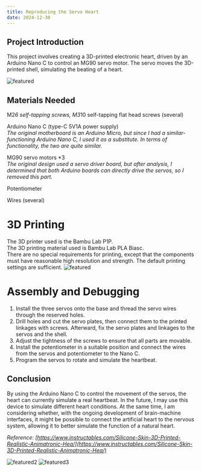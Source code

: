 ```yaml
---
title: Reproducing the Servo Heart
date: 2024-12-30
---
```


## Project Introduction
This project involves creating a 3D-printed electronic heart, driven by an Arduino Nano C to control an MG90 servo motor. The servo moves the 3D-printed shell, simulating the beating of a heart.

![featured](https://github.com/user-attachments/assets/a269c019-39e6-472d-8758-301a98ef41e4)

## Materials Needed  
M2*6 self-tapping screws, M3*10 self-tapping flat head screws (several)  

Arduino Nano C (type-C 5V1A power supply)  
 _The original motherboard is an Arduino Micro, but since I had a similar-functioning Arduino Nano C, I used it as a substitute. In terms of functionality, the two are quite similar._ 

MG90 servo motors *3  
_The original design used a servo driver board, but after analysis, I determined that both Arduino boards can directly drive the servos, so I removed this part._  

Potentiometer  

Wires (several)  

# 3D Printing  
The 3D printer used is the Bambu Lab P1P.  
The 3D printing material used is Bambu Lab PLA Biasc.  
There are no special requirements for printing, except that the components must have reasonable high resolution and strength. The default printing settings are sufficient.
![featured](https://github.com/user-attachments/assets/a717f789-58b3-4032-80ff-255a09770054)

# Assembly and Debugging  
1. Install the three servos onto the base and thread the servo wires through the reserved holes.  
2. Drill holes and cut the servo plates, then connect them to the printed linkages with screws. Afterward, fix the servo plates and linkages to the servos and the shell.  
3. Adjust the tightness of the screws to ensure that all parts are movable.  
4. Install the potentiometer in a suitable position and connect the wires from the servos and potentiometer to the Nano C.  
5. Program the servos to rotate and simulate the heartbeat.


## Conclusion
By using the Arduino Nano C to control the movement of the servos, the heart can currently simulate a real heartbeat. In the future, I may use this device to simulate different heart conditions. At the same time, I am considering whether, with the ongoing development of brain-machine interfaces, it might be possible to connect the artificial heart to the nervous system, allowing it to better simulate the function of a natural heart.

_Reference: [https://www.instructables.com/Silicone-Skin-3D-Printed-Realistic-Animatronic-Hea/](https://www.instructables.com/Silicone-Skin-3D-Printed-Realistic-Animatronic-Hea/)_

![featured2](https://github.com/user-attachments/assets/0d7168e0-1a38-4d96-8666-c13ee8584448)
![featured3](https://github.com/user-attachments/assets/3910a45e-2c21-4826-845b-1ce38b7f2214)




